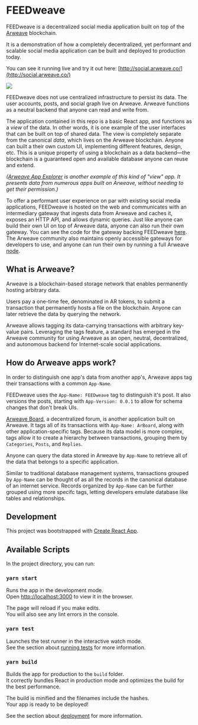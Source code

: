 # FEEDweave

FEEDweave is a decentralized social media application built on top of the [Arweave](https://www.arweave.org/) blockchain.

It is a demonstration of how a completely decentralized, yet performant and scalable social media application can be built and deployed to production today.

You can see it running live and try it out here: [http://social.arweave.co/](http://social.arweave.co/)

![](https://i.imgur.com/VJVrm64.png)

FEEDweave does not use centralized infrastructure to persist its data. The user accounts, posts, and social graph live on Arweave. Arweave functions as a neutral backend that anyone can read and write from.

The application contained in this repo is a basic React app, and functions as a _view_ of the data. In other words, it is one example of the user interfaces that can be built on top of shared data. The view is completely separate from the canonical _data_, which lives on the Arweave blockchain. Anyone can built a their own custom UI, implementing different features, design, etc. This is a unique property of using a blockchain as a data backend—the blockchain is a guaranteed open and available database anyone can reuse and extend.

_([Arweave App Explorer](http://explorer.arweave.co/)
is another example of this kind of "view" app.
It presents data from numerous apps built on Arweave, without needing to get their permission.)_

To offer a performant user experience on par with existing social media applications, FEEDweave is hosted on the web and communicates with an intermediary gateway that ingests data from Arweave and caches it, exposes an HTTP API, and allows dynamic queries. Just like anyone can build their own UI on top of Arweave data, anyone can also run their own gateway. You can see the code for the gateway backing FEEDweave [here](https://github.com/denisnazarov/arweave-gateway). The Arweave community also maintains openly accessible gateways for developers to use, and anyone can run their own by running a full Arweave [node](https://github.com/ArweaveTeam/arweave).

## What is Arweave?

Arweave is a blockchain-based storage network that enables permanently hosting arbitrary data.

Users pay a one-time fee, denominated in AR tokens, to submit a transaction that permanently hosts a file on the blockchain. Anyone can later retrieve the data by querying the network.

Arweave allows tagging its data-carrying transactions with arbitrary key-value pairs. Leveraging the tags feature, a standard has emerged in the Arweave community for using Arweave as an open, neutral, decentralized, and autonomous backend for Internet-scale social applications.

## How do Arweave apps work?

In order to distinguish one app's data from another app's, Arweave apps tag their transactions with a common `App-Name`.

FEEDweave uses the `App-Name: FEEDweave` tag to distinguish it's post. It also versions the posts, starting with `App-Version: 0.0.1` to allow for schema changes that don't break UIs.

[Arweave Board](https://bkxqaor2dlei.arweave.net/pvmiu4SZKQGWAYjrLWzE_mI70u1-v8zIzQ8WaxIYURk), a decentralized forum, is another application built on Arweave. It tags all of its transactions with `App-Name: ArBoard`, along with other application-specific tags. Because its data model is more complex, tags allow it to create a hierarchy between transactions, grouping them by `Categories`, `Posts`, and `Replies`.

Anyone can query the data stored in Arweave by `App-Name` to retrieve all of the data that belongs to a specific application.

Similar to traditional database management systems, transactions grouped by `App-Name` can be thought of as all the records in the canonical database of an internet service. Records organized by `App-Name` can be further grouped using more specifc tags, letting developers emulate database like tables and relationships.

## Development

This project was bootstrapped with [Create React App](https://github.com/facebook/create-react-app).

## Available Scripts

In the project directory, you can run:

### `yarn start`

Runs the app in the development mode.<br />
Open [http://localhost:3000](http://localhost:3000) to view it in the browser.

The page will reload if you make edits.<br />
You will also see any lint errors in the console.

### `yarn test`

Launches the test runner in the interactive watch mode.<br />
See the section about [running tests](https://facebook.github.io/create-react-app/docs/running-tests) for more information.

### `yarn build`

Builds the app for production to the `build` folder.<br />
It correctly bundles React in production mode and optimizes the build for the best performance.

The build is minified and the filenames include the hashes.<br />
Your app is ready to be deployed!

See the section about [deployment](https://facebook.github.io/create-react-app/docs/deployment) for more information.
